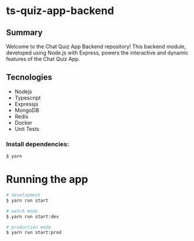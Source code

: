 # ts-quiz-app-backend

## Summary

Welcome to the Chat Quiz App Backend repository! This backend module, developed using Node.js with Express, powers the interactive and dynamic features of the Chat Quiz App.

## Tecnologies
- Nodejs
- Typescript
- Expressjs
- MongoDB
- Redis
- Docker
- Unit Tests

### Install dependencies:

```console
$ yarn
```

# Running the app

```bash
# development
$ yarn run start

# watch mode
$ yarn run start:dev

# production mode
$ yarn run start:prod
```

